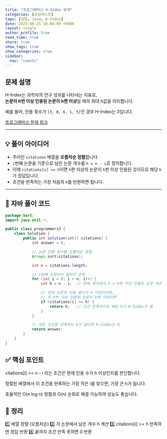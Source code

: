 ```yaml
---
title: "프로그래머스 H-Index 문제"
categories: [코딩테스트]
tags: [정렬, Java, H-Index]
date: 2025-06-25 10:00:00 +0900
layout: single
author_profile: true
read_time: true
share: true
show_tags: true
show_categories: true
sidebar:
  nav: "counts"
---
```


## 문제 설명

H-Index는 과학자의 연구 성과를 나타내는 지표로,  
**논문이 h번 이상 인용된 논문이 h편 이상**일 때의 최대 h값을 의미합니다.

예를 들어, 인용 횟수가 `[3, 0, 6, 1, 5]`인 경우 H-Index는 3입니다.

[프로그래머스 문제 링크](https://school.programmers.co.kr/learn/courses/30/lessons/42747)

---

## 💡 풀이 아이디어

- 주어진 `citations` 배열을 **오름차순 정렬**합니다.
- `i`번째 논문을 기준으로 남은 논문 개수를 `h = n - i`로 정의합니다.
- 이때 `citations[i] >= h`이면 `h`편 이상의 논문이 `h`번 이상 인용된 것이므로 해당 `h`가 정답입니다.
- 조건을 만족하는 가장 처음의 `h`를 반환하면 됩니다.

---

## 📄 자바 풀이 코드

```java
package Sort;
import java.util.*;

public class programmers3 {
    class Solution {
        public int solution(int[] citations) {
            int answer = 0;

            // 논문 인용 횟수를 오름차순 정렬
            Arrays.sort(citations);

            int n = citations.length;

            // i번째 논문부터 끝까지 순회
            for (int i = 0; i < n; i++) {
                int h = n - i;  // 현재 위치에서 h = h번 이상 인용된 논문 개수

                // 현재 논문의 인용 횟수가 h 이상이라면,
                // 즉 h번 이상 인용된 논문이 h편 이상이면
                if (citations[i] >= h) {
                    return h;   // 조건 만족하므로 해당 h가 H-Index가 됨
                }
            }

            // 모든 조건을 만족하는 h가 없다면 H-Index는 0
            return answer;
        }
    }
}
```

## ✅ 핵심 포인트

citations[i] >= n - i 라는 조건은 현재 인용 수가 h 이상인지를 판단합니다.

정렬된 배열에서 이 조건을 만족하는 가장 작은 i를 찾으면, 가장 큰 h가 됩니다.

효율적인 O(n log n) 정렬과 O(n) 순회로 해결 가능하여 성능도 좋습니다.

## 🧠 정리

1️⃣ 배열 정렬 (오름차순)
2️⃣ 각 논문에서 남은 개수 h 계산
3️⃣ citations[i] >= h 만족하면 정답 반환
4️⃣ 끝까지 조건 만족 못하면 0 반환
